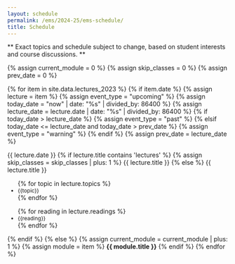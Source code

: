 ```yaml
---
layout: schedule
permalink: /ems/2024-25/ems-schedule/
title: Schedule
---
```


** Exact topics and schedule subject to change, based on student interests and course discussions. **

{% assign current_module = 0 %}
{% assign skip_classes = 0 %}
{% assign prev_date = 0 %}

{% for item in site.data.lectures_2023 %}
{% if item.date %}
{% assign lecture = item %}
{% assign event_type = "upcoming" %}
{% assign today_date = "now" | date: "%s" | divided_by: 86400 %}
{% assign lecture_date = lecture.date | date: "%s" | divided_by: 86400 %}
{% if today_date > lecture_date %}
    {% assign event_type = "past" %}
{% elsif today_date <= lecture_date and today_date > prev_date %}
    {% assign event_type = "warning" %}
{% endif %}
{% assign prev_date = lecture_date %}

<tr class="{{ event_type }}">
    <th scope="row">{{ lecture.date }}</th>
    {% if lecture.title contains 'lectures' %}
    {% assign skip_classes = skip_classes | plus: 1 %}
    <td colspan="4">{{ lecture.title }}</td>
    {% else %}
    <td>
        {{ lecture.title }} <br/>
            <ul>
               {% for topic in lecture.topics %}
                  <li style="font-size:12px;">
                     {{topic}}
                  </li>
               {% endfor %}
        </ul>
    </td>
    <td>
        <ul>
               {% for reading in lecture.readings %}
                  <li style="font-size:12px;">
                     {{reading}}
                  </li>
               {% endfor %}
        </ul>
    </td>
    {% endif %}
</tr>
{% else %}
{% assign current_module = current_module | plus: 1 %}
{% assign module = item %}
<tr class="info">
    <td colspan="5" align="center"><strong>{{ module.title }}</strong></td>
</tr>
{% endif %}
{% endfor %}
